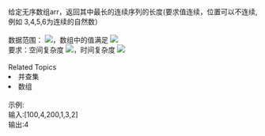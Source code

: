 <div>  <span>给定无序数组arr，返回其中最长的连续序列的长度(要求值连续，位置可以不连续,例如 3,4,5,6为连续的自然数）</span> </div> <div>  <span><br> </span> </div> <div>  <span>数据范围： <img src="https://www.nowcoder.com/equation?tex=1%20%5Cle%20%20n%20%20%5Cle%2010%5E5">，数组中的值满足 <img src="https://www.nowcoder.com/equation?tex=1%5Cle%20val%20%5Cle%2010%5E8"><br> </span> </div> <div>  要求：空间复杂度 <img src="https://www.nowcoder.com/equation?tex=O(n)">，时间复杂度 <img src="https://www.nowcoder.com/equation?tex=O(nlogn)"> </div><div><br></div><div><div>Related Topics</div><div><li>并查集</li><li>数组</li></div></div><br>示例:<br>输入:[100,4,200,1,3,2]<br>输出:4
<br>